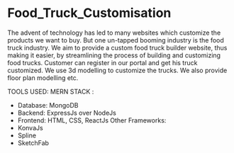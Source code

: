 # Food_Truck_Customisation

The advent of technology has led to many websites which customize the products we want to buy. But one un-tapped booming industry is the food truck industry. 
We aim to provide a custom food truck builder website, thus making it easier, by streamlining the process of building and customizing food trucks.
Customer can register in our portal and get his truck customized. We use 3d modelling to customize the trucks. We also provide floor plan modelling etc.

TOOLS USED:
  MERN STACK :
  - Database: MongoDB
  - Backend: ExpressJs over NodeJs
  - Frontend: HTML, CSS, ReactJs
  Other Frameworks:
  - KonvaJs
  - Spline
  - SketchFab
